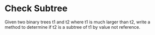 # Check Subtree

Given two binary trees t1 and t2 where t1 is much larger than t2, write a method to determine if t2 is a subtree of t1 by value not reference.
